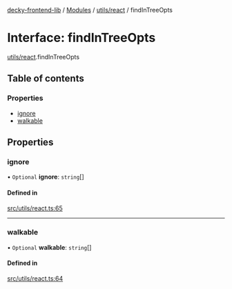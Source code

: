 [decky-frontend-lib](../README.md) / [Modules](../modules.md) / [utils/react](../modules/utils_react.md) / findInTreeOpts

# Interface: findInTreeOpts

[utils/react](../modules/utils_react.md).findInTreeOpts

## Table of contents

### Properties

- [ignore](utils_react.findInTreeOpts.md#ignore)
- [walkable](utils_react.findInTreeOpts.md#walkable)

## Properties

### ignore

• `Optional` **ignore**: `string`[]

#### Defined in

[src/utils/react.ts:65](https://github.com/SteamDeckHomebrew/decky-frontend-lib/blob/789e163/src/utils/react.ts#L65)

___

### walkable

• `Optional` **walkable**: `string`[]

#### Defined in

[src/utils/react.ts:64](https://github.com/SteamDeckHomebrew/decky-frontend-lib/blob/789e163/src/utils/react.ts#L64)
